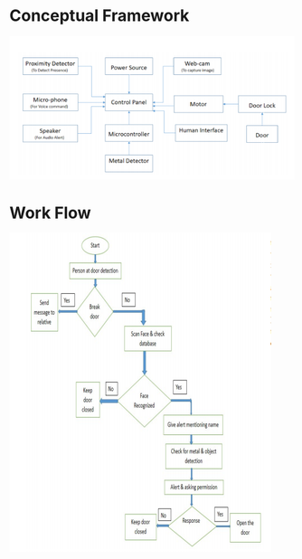 # Conceptual Framework

![](https://github.com/SanzidaMojibLuna/IoT-Based-Automated-Door-Accessing-System/blob/main/framework.PNG?raw=true)

# Work Flow

![](https://github.com/SanzidaMojibLuna/IoT-Based-Automated-Door-Accessing-System/blob/main/workflow.PNG?raw=true)
